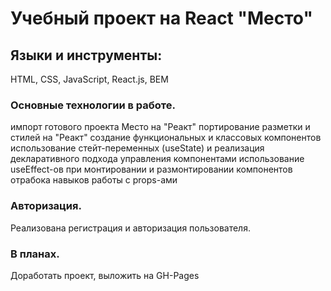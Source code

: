 # Учебный проект на React "Место"


## Языки и инструменты:

HTML, CSS, JavaScript, React.js, BEM

### Основные технологии в работе.

импорт готового проекта Место на "Реакт"
портирование разметки и стилей на "Реакт"
создание функциональных и классовых компонентов
использование стейт-переменных (useState) и реализация декларативного подхода управления компонентами
использование useEffect-ов при монтировании и размонтировании компонентов
отрабока навыков работы с props-ами

### Авторизация.

Реализована регистрация и авторизация пользователя.

### В планах.

Доработать проект, выложить на GH-Pages